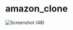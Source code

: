# amazon_clone

![Screenshot (48)](https://github.com/JackAfro/amazon_clone/assets/112762165/e1b6438b-3084-46bf-9f4a-295c7f694f32)
